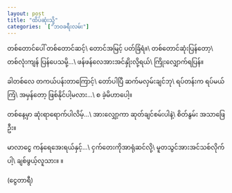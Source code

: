 ```yaml
---
layout: post
title: "ထိပ်ဆုံးသို့"
categories:  ["ဘဝခရီးလမ်း"]
---
```


တစ်တောင်ပေါ် တစ်တောင်ဆင့်\\
တောင်အမြင့် ပတ်ခြံရံ။\\
တစ်တောင်ဆုံးပြန်တော့\\
တစ်လုံးကျန် ပြန်ပေသမို့...\\
ဖန်ဖန်လေအားအင်နှိုးလို့ရယ်\\
ကြိုးလျှောက်ရပြန်။   

<!-- more -->
ခါတစ်လေ တကယ်ပန်းတာကြောင့်\\
တော်ပါပြီ ဆက်မလှမ်းချင်ဘု\\
ရပ်တန်းက ရပ်မယ်ကြံ\\
အမှန်တော့ ဖြစ်နိုင်ပါ့မလား...\\
စ ခဲ့မိဟာပေါ့။

တစ်နေ့မှာ ဆုံးရာရောက်ပါလိမ့်...\\
အားလျှော့ကာ ဆုတ်ချင်စမ်းပါနဲ့\\
စိတ်နွမ်း အသာဖြေဦး။

မာလာငွေ ကန်ရေအေးရယ်နှင့်...\\
ငှက်တေးကိုအာရုံဆင်လို့\\
မူတသွင်အားအင်သစ်လိုက်ပါ့\\
ချစ်ဖွယ့်လူသား။ ။

(ငွေတာရီ)

